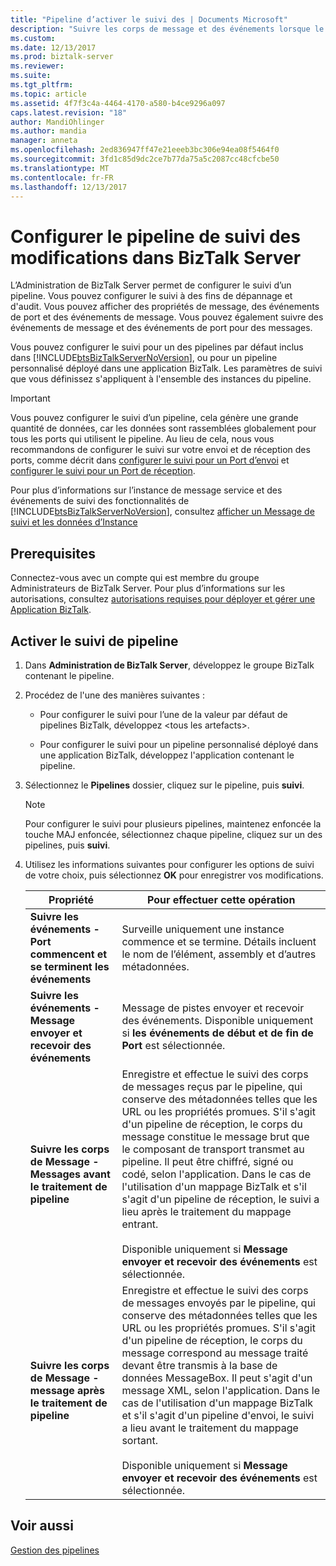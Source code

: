 ```yaml
---
title: "Pipeline d’activer le suivi des | Documents Microsoft"
description: "Suivre les corps de message et des événements lorsque le pipeline traite les messages dans BizTalk Server"
ms.custom: 
ms.date: 12/13/2017
ms.prod: biztalk-server
ms.reviewer: 
ms.suite: 
ms.tgt_pltfrm: 
ms.topic: article
ms.assetid: 4f7f3c4a-4464-4170-a580-b4ce9296a097
caps.latest.revision: "18"
author: MandiOhlinger
ms.author: mandia
manager: anneta
ms.openlocfilehash: 2ed836947ff47e21eeeb3bc306e94ea08f5464f0
ms.sourcegitcommit: 3fd1c85d9dc2ce7b77da75a5c2087cc48cfcbe50
ms.translationtype: MT
ms.contentlocale: fr-FR
ms.lasthandoff: 12/13/2017
---
```

# <a name="configure-pipeline-tracking-in-biztalk-server"></a>Configurer le pipeline de suivi des modifications dans BizTalk Server
L’Administration de BizTalk Server permet de configurer le suivi d’un pipeline. Vous pouvez configurer le suivi à des fins de dépannage et d'audit. Vous pouvez afficher des propriétés de message, des événements de port et des événements de message. Vous pouvez également suivre des événements de message et des événements de port pour des messages.  
  
 Vous pouvez configurer le suivi pour un des pipelines par défaut inclus dans [!INCLUDE[btsBizTalkServerNoVersion](../includes/btsbiztalkservernoversion-md.md)], ou pour un pipeline personnalisé déployé dans une application BizTalk. Les paramètres de suivi que vous définissez s'appliquent à l'ensemble des instances du pipeline.  
  
> [!IMPORTANT]
>  Vous pouvez configurer le suivi d’un pipeline, cela génère une grande quantité de données, car les données sont rassemblées globalement pour tous les ports qui utilisent le pipeline. Au lieu de cela, nous vous recommandons de configurer le suivi sur votre envoi et de réception des ports, comme décrit dans [configurer le suivi pour un Port d’envoi](../core/how-to-configure-tracking-for-a-send-port.md) et [configurer le suivi pour un Port de réception](../core/how-to-configure-tracking-for-a-receive-port.md).  
  
 Pour plus d’informations sur l’instance de message service et des événements de suivi des fonctionnalités de [!INCLUDE[btsBizTalkServerNoVersion](../includes/btsbiztalkservernoversion-md.md)], consultez [afficher un Message de suivi et les données d’Instance](../core/viewing-tracked-message-and-instance-data.md)  
  
## <a name="prerequisites"></a>Prerequisites  
Connectez-vous avec un compte qui est membre du groupe Administrateurs de BizTalk Server. Pour plus d’informations sur les autorisations, consultez [autorisations requises pour déployer et gérer une Application BizTalk](../core/permissions-required-for-deploying-and-managing-a-biztalk-application.md).  
  
## <a name="enable-pipeline-tracking"></a>Activer le suivi de pipeline
  
1.  Dans **Administration de BizTalk Server**, développez le groupe BizTalk contenant le pipeline. 
  
2.  Procédez de l'une des manières suivantes :  
  
    -   Pour configurer le suivi pour l’une de la valeur par défaut de pipelines BizTalk, développez \<tous les artefacts\>.  
  
    -   Pour configurer le suivi pour un pipeline personnalisé déployé dans une application BizTalk, développez l'application contenant le pipeline.  
  
3.  Sélectionnez le **Pipelines** dossier, cliquez sur le pipeline, puis **suivi**.  
  
    > [!NOTE]
    >  Pour configurer le suivi pour plusieurs pipelines, maintenez enfoncée la touche MAJ enfoncée, sélectionnez chaque pipeline, cliquez sur un des pipelines, puis **suivi**.  
  
4.  Utilisez les informations suivantes pour configurer les options de suivi de votre choix, puis sélectionnez **OK** pour enregistrer vos modifications.  
  
    |Propriété|Pour effectuer cette opération|  
    |--------------|----------------|  
    |**Suivre les événements - Port commencent et se terminent les événements**|Surveille uniquement une instance commence et se termine. Détails incluent le nom de l’élément, assembly et d’autres métadonnées.|  
    |**Suivre les événements - Message envoyer et recevoir des événements**|Message de pistes envoyer et recevoir des événements. Disponible uniquement si **les événements de début et de fin de Port** est sélectionnée.|  
    |**Suivre les corps de Message - Messages avant le traitement de pipeline**|Enregistre et effectue le suivi des corps de messages reçus par le pipeline, qui conserve des métadonnées telles que les URL ou les propriétés promues. S'il s'agit d'un pipeline de réception, le corps du message constitue le message brut que le composant de transport transmet au pipeline. Il peut être chiffré, signé ou codé, selon l'application. Dans le cas de l'utilisation d'un mappage BizTalk et s'il s'agit d'un pipeline de réception, le suivi a lieu après le traitement du mappage entrant.<br /><br /> Disponible uniquement si **Message envoyer et recevoir des événements** est sélectionnée.|  
    |**Suivre les corps de Message - message après le traitement de pipeline**|Enregistre et effectue le suivi des corps de messages envoyés par le pipeline, qui conserve des métadonnées telles que les URL ou les propriétés promues. S'il s'agit d'un pipeline de réception, le corps du message correspond au message traité devant être transmis à la base de données MessageBox. Il peut s'agit d'un message XML, selon l'application. Dans le cas de l'utilisation d'un mappage BizTalk et s'il s'agit d'un pipeline d'envoi, le suivi a lieu avant le traitement du mappage sortant.<br /><br /> Disponible uniquement si **Message envoyer et recevoir des événements** est sélectionnée.|  
  
## <a name="see-also"></a>Voir aussi  
 [Gestion des pipelines](../core/managing-pipelines.md)
